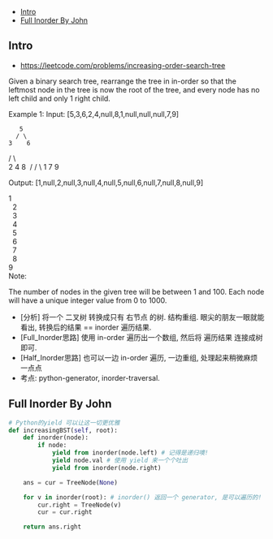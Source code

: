 - [Intro](#intro)
- [Full Inorder By John](#full-inorder-by-john)

## Intro

- https://leetcode.com/problems/increasing-order-search-tree

Given a binary search tree, rearrange the tree in in-order so that the leftmost node in the tree is now the root of the tree, and every node has no left child and only 1 right child.

Example 1:
Input: [5,3,6,2,4,null,8,1,null,null,null,7,9]

       5
      / \
    3    6
   / \    \
  2   4    8
 /        / \ 
1        7   9

Output: [1,null,2,null,3,null,4,null,5,null,6,null,7,null,8,null,9]

 1
  \
   2
    \
     3
      \
       4
        \
         5
          \
           6
            \
             7
              \
               8
                \
                 9  
Note:

The number of nodes in the given tree will be between 1 and 100.
Each node will have a unique integer value from 0 to 1000.





- [分析] 将一个 二叉树 转换成只有 右节点 的树. 结构重组. 眼尖的朋友一眼就能看出, 转换后的结果 == inorder 遍历结果.
- [Full_Inorder思路] 使用 in-order 遍历出一个数组, 然后将 遍历结果 连接成树即可.
- [Half_Inorder思路] 也可以一边 in-order 遍历, 一边重组, 处理起来稍微麻烦一点点
- 考点: python-generator, inorder-traversal.

## Full Inorder By John

```py
# Python的yield 可以让这一切更优雅
def increasingBST(self, root):
    def inorder(node):
        if node:
            yield from inorder(node.left) # 记得是递归噢!
            yield node.val # 使用 yield 来一个个吐出
            yield from inorder(node.right)

    ans = cur = TreeNode(None)

    for v in inorder(root): # inorder() 返回一个 generator, 是可以遍历的!
        cur.right = TreeNode(v)
        cur = cur.right

    return ans.right
```



